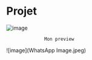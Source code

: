 
# Projet

![image](WhatsApp/sketch.jpeg)




    



                  Mon preview
                  
                  

![image](WhatsApp Image.jpeg)

